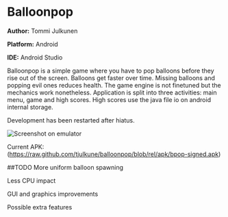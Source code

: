 # Balloonpop
**Author:** Tommi Julkunen

**Platform:** Android

**IDE:** Android Studio

Balloonpop is a simple game where you have to pop balloons before they rise out of the screen.
Balloons get faster over time. Missing balloons and popping evil ones reduces health.
The game engine is not finetuned but the mechanics work nonetheless.
Application is split into three activities: main menu, game and high scores.
High scores use the java file io on android internal storage.

Development has been restarted after hiatus.

![Screenshot on emulator](https://github.com/tjulkune/balloonpop/rel/screenshots/demo.jpg)

Current APK: (https://raw.github.com/tjulkune/balloonpop/blob/rel/apk/bpop-signed.apk)

##TODO
More uniform balloon spawning

Less CPU impact

GUI and graphics improvements

Possible extra features
